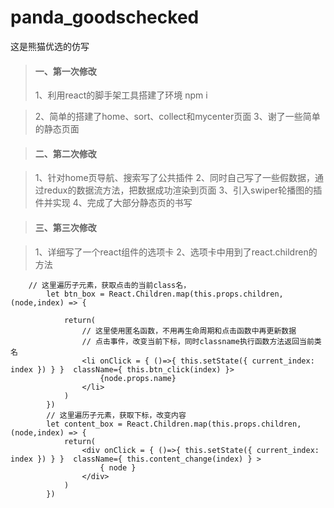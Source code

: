 # panda_goodschecked
这是熊猫优选的仿写

>#### 一、第一次修改
>1、利用react的脚手架工具搭建了环境
    npm i

>2、简单的搭建了home、sort、collect和mycenter页面
>3、谢了一些简单的静态页面


>#### 二、第二次修改

>1、针对home页导航、搜索写了公共插件
>2、同时自己写了一些假数据，通过redux的数据流方法，把数据成功渲染到页面
>3、引入swiper轮播图的插件并实现
>4、完成了大部分静态页的书写

>#### 三、第三次修改

>1、详细写了一个react组件的选项卡
>2、选项卡中用到了react.children的方法

        // 这里遍历子元素，获取点击的当前class名，
            let btn_box = React.Children.map(this.props.children,(node,index) => {
            
                return(
                    // 这里使用匿名函数，不用再生命周期和点击函数中再更新数据
                    // 点击事件，改变当前下标，同时classname执行函数方法返回当前类名
                    <li onClick = { ()=>{ this.setState({ current_index: index }) } }  className={ this.btn_click(index) }>
                        {node.props.name}
                    </li>
                )
            })
            // 这里遍历子元素，获取下标，改变内容
            let content_box = React.Children.map(this.props.children,(node,index) => {
                return(
                    <div onClick = { ()=>{ this.setState({ current_index: index }) } }  className={ this.content_change(index) } >
                        { node }
                    </div>
                )
            })

